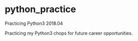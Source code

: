 # python_practice
Practicing Python3 2018.04

Practicing my Python3 chops for future career opportunities.
